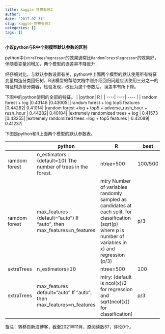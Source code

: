 ```yaml
---
title: kaggle 竞赛有感2
author: ''
date: '2017-07-31'
slug: kaggle-竞赛有感2
categories: []
tags: []
---
```

**小议python与R中个别模型默认参数的区别**

python中`ExtraTreesRegressor`的效果通常比`RandomForestRegressor`的效果好，伴随着变量的增加，两个模型的误差率不降反升.

经仔细对比，与默认参数设置有关，python中上面两个模型的默认使用所有特征变量构造分类回归树，R该模型的帮助文档中则介绍回归问题应该使用三分之一的特征构造基分类器，检验发现，改设为这个参数后，误差率有所下降。

下图中的python使用的全部的特征。
|     |python| R |
| ----| ----| ---- |
| random forest + log |0.43148	|0.43005|
|random forest + log top5 features	|0.44282|	0.41014|
|random forest +log + top5 + adverse_rush_hour + rush_hour |	0.44282|	0.40104|
|extremely randomized trees + log |	0.41573	|0.43255|
|extremely randomized trees +log + top5 features |	0.42089|	0.41237|

下图是python和R上面两个模型的默认参数表。

| |python |	R |	best|
| ---- | ---- | ---- | ---- |
|ramdom forest |	n_estimators : (default=10) The number of trees in the forest. | ntree=500	| 100/500 |
|ramdom forest |	max_features : (default=”auto”) If “auto”, then max_features=n_features |	mtry Number of variables randomly sampled as candidates at each split. for classification (sqrt(p) where p is number of variables in x) and regression (p/3)	| p/3 |
|extraTrees	|n_estimators=10	|ntree=500	|100 |
|extraTrees	| max_features default=”auto” If “auto”, then max_features=n_features | mtry: (default is ncol(x)/3 for regression and sqrt(ncol(x)) for classification)	|p/3|

备注：转移自新浪博客，截至2021年11月，原阅读数87，评论0个。  